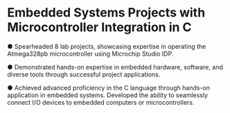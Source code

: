 # Embedded Systems Projects with Microcontroller Integration in C

● Spearheaded 8 lab projects, showcasing expertise in operating the Atmega328pb microcontroller using Microchip Studio IDP.

● Demonstrated hands-on expertise in embedded hardware, software, and diverse tools through successful project applications.

● Achieved advanced proficiency in the C language through hands-on application in embedded systems. Developed the ability to seamlessly connect I/O devices to embedded computers or microcontrollers.
